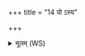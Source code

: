 +++
title = "14 यो ऽस्य"

+++
<details><summary>मूलम् (WS)</summary>

यो ऽस्य सप्तमो व्यानः । स संवत्सरः ॥ ॥ १४ ॥
</details>